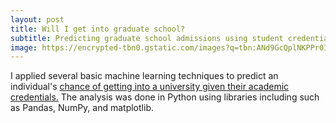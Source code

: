 ```yaml
---
layout: post
title: Will I get into graduate school?
subtitle: Predicting graduate school admissions using student credentials.
image: https://encrypted-tbn0.gstatic.com/images?q=tbn:ANd9GcQplNKPPr0IPQgUovSMUMiZlpDMWf34VNmPqyTQJa0jenTAFuxH&s
---
```



I applied several basic machine learning techniques to predict an individual's [chance of getting into a university given their academic credentials.](https://github.com/joekrinke15/PredictingAdmissions/blob/master/College%20Admit%20Project%20.ipynb) The analysis was done in Python using libraries including such as Pandas, NumPy, and matplotlib.


